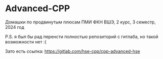 # Advanced-CPP
Домашки по продвинутым плюсам ПМИ ФКН ВШЭ, 2 курс, 3 семестр, 2024 год

P.S. я был бы рад перенсти полностью репозиторий с гитлаба, но такой возможности нет :(

Зато есть ссылка: https://gitlab.com/hse-cpp/cpp-advanced-hse
